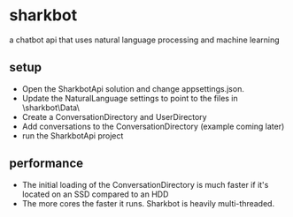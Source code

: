 # sharkbot
a chatbot api that uses natural language processing and machine learning

## setup
- Open the SharkbotApi solution and change appsettings.json.  
- Update the NaturalLanguage settings to point to the files in \sharkbot\Data\
- Create a ConversationDirectory and UserDirectory
- Add conversations to the ConversationDirectory (example coming later)
- run the SharkbotApi project

## performance
- The initial loading of the ConversationDirectory is much faster if it's located on an SSD compared to an HDD
- The more cores the faster it runs.  Sharkbot is heavily multi-threaded.